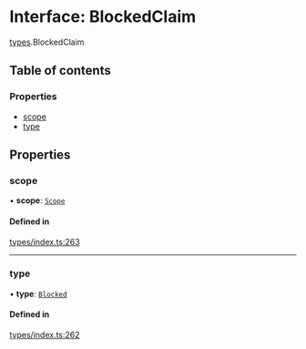# Interface: BlockedClaim

[types](../wiki/types).BlockedClaim

## Table of contents

### Properties

- [scope](../wiki/types.BlockedClaim#scope)
- [type](../wiki/types.BlockedClaim#type)

## Properties

### scope

• **scope**: [`Scope`](../wiki/types.Scope)

#### Defined in

[types/index.ts:263](https://github.com/PolymeshAssociation/polymesh-sdk/blob/2d3ac2ae/src/types/index.ts#L263)

___

### type

• **type**: [`Blocked`](../wiki/types.ClaimType#blocked)

#### Defined in

[types/index.ts:262](https://github.com/PolymeshAssociation/polymesh-sdk/blob/2d3ac2ae/src/types/index.ts#L262)
